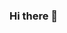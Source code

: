 ### Hi there 👋

<!--
**freider95/freider95** is a ✨ _special_ ✨ repository because its `README.md` (this file) appears on your GitHub profile.

Here are some ideas to get you started:

- 🔭 I’m currently working on tattoo artist
- 🌱 I’m currently learning aerographia art
- 👯 I’m looking to collaborate on programming language
- 🤔 I’m looking for help with programming
- 💬 Ask me about ...
- 📫 How to reach me: freiderleandro@gmail.com
- 😄 Pronouns: leo
- ⚡ Fun fact: night lover
-->
